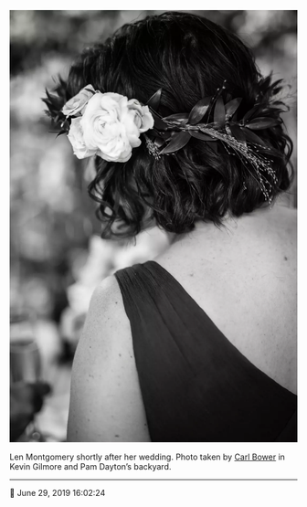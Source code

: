 ![Len Montgomery shortly after her wedding](assets/638e8eae52d68a5ae5f835008f71edd9.webp)

Len Montgomery shortly after her wedding. Photo taken by [Carl Bower](http://carlbowerphotos.com/) in Kevin Gilmore and Pam Dayton’s backyard.

- - - -

📅 June 29, 2019 16:02:24
